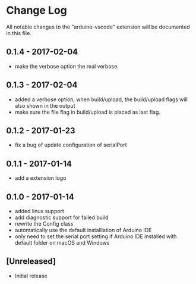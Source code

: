 # Change Log
All notable changes to the "arduino-vscode" extension will be documented in this file.

## 0.1.4 - 2017-02-04
- make the verbose option the real verbose.

## 0.1.3 - 2017-02-04
- added a verbose option, when build/upload, the build/upload flags will also shown in the output
- make sure the file flag in build/upload is placed as last flag.

## 0.1.2 - 2017-01-23
- fix a bug of update configuration of serialPort

## 0.1.1 - 2017-01-14
- add a extension logo

## 0.1.0 - 2017-01-14
- added linux support
- add diagnostic support for failed build
- rewrite the Config class
- automatically use the default installlation of Arduino IDE
- only need to set the serial port setting if Arduino IDE installed with default folder on macOS and Windows

## [Unreleased]
- Initial release